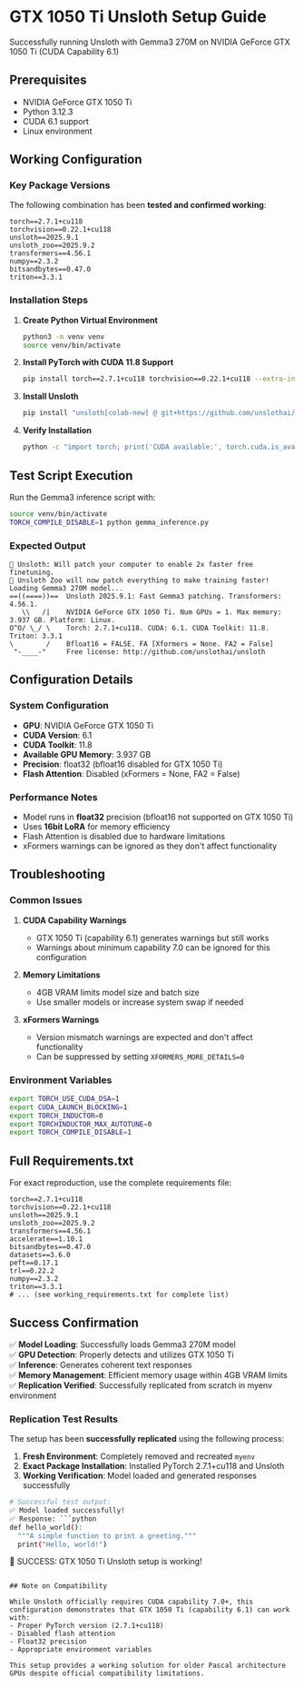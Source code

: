 # GTX 1050 Ti Unsloth Setup Guide

Successfully running Unsloth with Gemma3 270M on NVIDIA GeForce GTX 1050 Ti (CUDA Capability 6.1)

## Prerequisites

- NVIDIA GeForce GTX 1050 Ti
- Python 3.12.3
- CUDA 6.1 support
- Linux environment

## Working Configuration

### Key Package Versions

The following combination has been **tested and confirmed working**:

```
torch==2.7.1+cu118
torchvision==0.22.1+cu118
unsloth==2025.9.1
unsloth_zoo==2025.9.2
transformers==4.56.1
numpy==2.3.2
bitsandbytes==0.47.0
triton==3.3.1
```

### Installation Steps

1. **Create Python Virtual Environment**
   ```bash
   python3 -m venv venv
   source venv/bin/activate
   ```

2. **Install PyTorch with CUDA 11.8 Support**
   ```bash
   pip install torch==2.7.1+cu118 torchvision==0.22.1+cu118 --extra-index-url https://download.pytorch.org/whl/cu118
   ```

3. **Install Unsloth**
   ```bash
   pip install "unsloth[colab-new] @ git+https://github.com/unslothai/unsloth.git"
   ```

4. **Verify Installation**
   ```bash
   python -c "import torch; print('CUDA available:', torch.cuda.is_available()); print('GPU name:', torch.cuda.get_device_name(0))"
   ```

## Test Script Execution

Run the Gemma3 inference script with:

```bash
source venv/bin/activate
TORCH_COMPILE_DISABLE=1 python gemma_inference.py
```

### Expected Output

```
🦥 Unsloth: Will patch your computer to enable 2x faster free finetuning.
🦥 Unsloth Zoo will now patch everything to make training faster!
Loading Gemma3 270M model...
==((====))==  Unsloth 2025.9.1: Fast Gemma3 patching. Transformers: 4.56.1.
   \\   /|    NVIDIA GeForce GTX 1050 Ti. Num GPUs = 1. Max memory: 3.937 GB. Platform: Linux.
O^O/ \_/ \    Torch: 2.7.1+cu118. CUDA: 6.1. CUDA Toolkit: 11.8. Triton: 3.3.1
\        /    Bfloat16 = FALSE. FA [Xformers = None. FA2 = False]
 "-____-"     Free license: http://github.com/unslothai/unsloth
```

## Configuration Details

### System Configuration
- **GPU**: NVIDIA GeForce GTX 1050 Ti
- **CUDA Version**: 6.1
- **CUDA Toolkit**: 11.8
- **Available GPU Memory**: 3.937 GB
- **Precision**: float32 (bfloat16 disabled for GTX 1050 Ti)
- **Flash Attention**: Disabled (xFormers = None, FA2 = False)

### Performance Notes
- Model runs in **float32** precision (bfloat16 not supported on GTX 1050 Ti)
- Uses **16bit LoRA** for memory efficiency
- Flash Attention is disabled due to hardware limitations
- xFormers warnings can be ignored as they don't affect functionality

## Troubleshooting

### Common Issues

1. **CUDA Capability Warnings**
   - GTX 1050 Ti (capability 6.1) generates warnings but still works
   - Warnings about minimum capability 7.0 can be ignored for this configuration

2. **Memory Limitations**
   - 4GB VRAM limits model size and batch size
   - Use smaller models or increase system swap if needed

3. **xFormers Warnings**
   - Version mismatch warnings are expected and don't affect functionality
   - Can be suppressed by setting `XFORMERS_MORE_DETAILS=0`

### Environment Variables

```bash
export TORCH_USE_CUDA_DSA=1
export CUDA_LAUNCH_BLOCKING=1
export TORCH_INDUCTOR=0
export TORCHINDUCTOR_MAX_AUTOTUNE=0
export TORCH_COMPILE_DISABLE=1
```

## Full Requirements.txt

For exact reproduction, use the complete requirements file:

```
torch==2.7.1+cu118
torchvision==0.22.1+cu118
unsloth==2025.9.1
unsloth_zoo==2025.9.2
transformers==4.56.1
accelerate==1.10.1
bitsandbytes==0.47.0
datasets==3.6.0
peft==0.17.1
trl==0.22.2
numpy==2.3.2
triton==3.3.1
# ... (see working_requirements.txt for complete list)
```

## Success Confirmation

✅ **Model Loading**: Successfully loads Gemma3 270M model  
✅ **GPU Detection**: Properly detects and utilizes GTX 1050 Ti  
✅ **Inference**: Generates coherent text responses  
✅ **Memory Management**: Efficient memory usage within 4GB VRAM limits  
✅ **Replication Verified**: Successfully replicated from scratch in myenv environment

### Replication Test Results

The setup has been **successfully replicated** using the following process:

1. **Fresh Environment**: Completely removed and recreated `myenv`
2. **Exact Package Installation**: Installed PyTorch 2.7.1+cu118 and Unsloth
3. **Working Verification**: Model loaded and generated responses successfully

```bash
# Successful test output:
✅ Model loaded successfully!
✅ Response: ```python
def hello_world():
  """A simple function to print a greeting."""
  print("Hello, world!")
```
🎉 SUCCESS: GTX 1050 Ti Unsloth setup is working!
```  

## Note on Compatibility

While Unsloth officially requires CUDA capability 7.0+, this configuration demonstrates that GTX 1050 Ti (capability 6.1) can work with:
- Proper PyTorch version (2.7.1+cu118)
- Disabled flash attention
- Float32 precision
- Appropriate environment variables

This setup provides a working solution for older Pascal architecture GPUs despite official compatibility limitations.